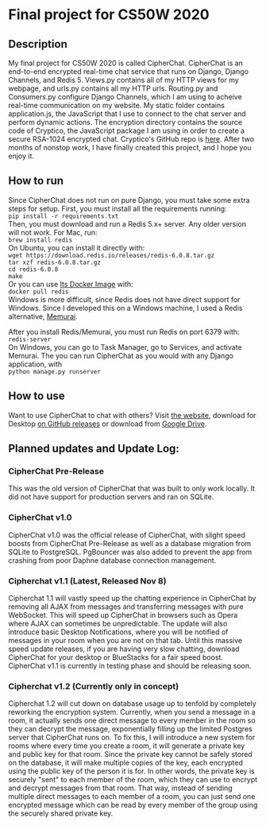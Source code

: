 # Final project for CS50W 2020
## Description
My final project for CS50W 2020 is called CipherChat. CipherChat is an end-to-end encrypted real-time chat service that runs on Django, Django Channels, and Redis 5. Views.py contains all of my HTTP views for my webpage, and urls.py contains all my HTTP urls. Routing.py and Consumers.py configure Django Channels, which I am using to acheive real-time communication on my website. My static folder contains application.js, the JavaScript that I use to connect to the chat server and perform dynamic actions. The encryption directory contains the source code of Cryptico, the JavaScript package I am using in order to create a secure RSA-1024 encrypted chat. Cryptico's GitHub repo is [here](https://github.com/wwwtyro/cryptico). After two months of nonstop work, I have finally created this project, and I hope you enjoy it.

## How to run
Since CipherChat does not run on pure Django, you must take some extra steps for setup. First, you must install all the requirements running:  
`pip install -r requirements.txt`  
Then, you must download and run a Redis 5.x+ server. Any older version will not work. For Mac, run:  
`brew install redis`  
On Ubuntu, you can install it directly with:   
`wget https://download.redis.io/releases/redis-6.0.8.tar.gz`  
`tar xzf redis-6.0.8.tar.gz`  
`cd redis-6.0.8`  
`make`  
Or you can use [Its Docker Image](https://hub.docker.com/_/redis) with:  
`docker pull redis`  
Windows is more difficult, since Redis does not have direct support for Windows. Since I developed this on a Windows machine, I used a Redis alternative, [Memurai](https://www.memurai.com).

After you install Redis/Memurai, you must run Redis on port 6379 with:  
`redis-server`  
On Windows, you can go to Task Manager, go to Services, and activate Memurai.
The you can run CipherChat as you would with any Django application, with  
`python manage.py runserver`  
## How to use
Want to use CipherChat to chat with others? Visit [the website](http://rsa-cipherchat.herokuapp.com), download for Desktop [on GitHub releases](https://github.com/thomcatmeow/cipherchat/releases) or download from [Google Drive](https://drive.google.com/drive/folders/1mOhxkpwFtzxTf4frSUmRVFBKl_ojqasw).  
## Planned updates and Update Log:
### CipherChat Pre-Release
This was the old version of CipherChat that was built to only work locally. It did not have support for production servers and ran on SQLite.
### CipherChat v1.0
CipherChat v1.0 was the official release of CipherChat, with slight speed boosts from CipherChat Pre-Release as well as a database migration from SQLite to PostgreSQL. PgBouncer was also added to prevent the app from crashing from poor Daphne database connection management.
### Cipherchat v1.1 (Latest, Released Nov 8)
Cipherchat 1.1 will vastly speed up the chatting experience in CipherChat by removing all AJAX from messages and transferring messages with pure WebSocket. This will speed up CipherChat in browsers such as Opera where AJAX can sometimes be unpredictable. The update will also introduce basic Desktop Notifications, where you will be notified of messages in your room when you are not on that tab. Until this massive speed update releases, if you are having very slow chatting, download CipherChat for your desktop or BlueStacks for a fair speed boost. CipherChat v1.1 is currently in testing phase and should be releasing soon.
### Cipherchat v1.2 (Currently only in concept)
Cipherchat 1.2 will cut down on database usage up to tenfold by completely reworking the encryption system. Currently, when you send a message in a room, it actually sends one direct message to every member in the room so they can decrypt the message, exponentially filling up the limited Postgres server that CipherChat runs on. To fix this, I will introduce a new system for rooms where every time you create a room, it will generate a private key and public key for that room. Since the private key cannot be safely stored on the database, it will make multiple copies of the key, each encrypted using the public key of the person it is for. In other words, the private key is securely "sent" to each member of the room, which they can use to encrypt and decrypt messages from that room. That way, instead of sending multiple direct messages to each member of a room, you can just send one encrypted message which can be read by every member of the group using the securely shared private key.
